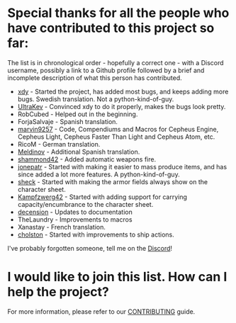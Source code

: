 # Special thanks for all the people who have contributed to this project so far:
The list is in chronological order - hopefully a correct one - with a Discord username, possibly a link to a Github profile followed by a brief and incomplete description of what this person has contributed.

* [xdy](https://github.com/xdy/) - Started the project, has added most bugs, and keeps adding more bugs. Swedish translation. Not a python-kind-of-guy.
* [UltraKev](https://github.com/UltraKev/) - Convinced xdy to do it properly, makes the bugs look pretty.
* RobCubed - Helped out in the beginning.
* ForjaSalvaje - Spanish translation.
* [marvin9257](https://github.com/marvin9257) - Code, Compendiums and Macros for Cepheus Engine, Cepheus Light, Cepheus Faster Than Light and Cepheus Atom, etc.
* RicoM - German translation.
* [Meldinov](https://github.com/Meldinov) - Additional Spanish translation.
* [shammond42](https://github.com/shammond42/) - Added automatic weapons fire.
* [jonepatr](https://github.com/jonepatr) - Started with making it easier to mass produce items, and has since added a lot more features. A python-kind-of-guy.
* [sheck](https://github.com/sheck) - Started with making the armor fields always show on the character sheet.
* [Kampfzwerg42](https://github.com/Kampfzwerg42/) - Started with adding support for carrying capacity/encumbrance to the character sheet.
* [decension](https://github.com/descention) - Updates to documentation
* TheLaundry - Improvements to macros
* Xanastay - French translation.
* [cholston](https://github.com/cholston) - Started with improvements to ship actions.

I've probably forgotten someone, tell me on the [Discord](https://discord.gg/VNFUvjv)!

# I would like to join this list. How can I help the project?

For more information, please refer to our [CONTRIBUTING](CONTRIBUTING.md) guide.
